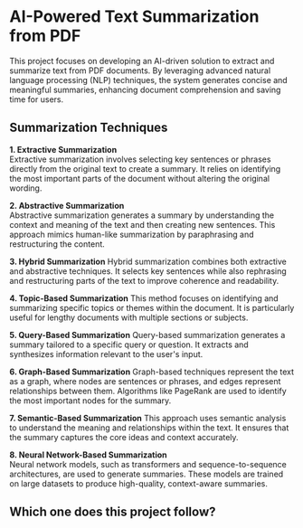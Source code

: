 # AI-Powered Text Summarization from PDF  

This project focuses on developing an AI-driven solution to extract and summarize text from PDF documents. By leveraging advanced natural language processing (NLP) techniques, the system generates concise and meaningful summaries, enhancing document comprehension and saving time for users.  

## Summarization Techniques  

**1. Extractive Summarization**  
Extractive summarization involves selecting key sentences or phrases directly from the original text to create a summary. It relies on identifying the most important parts of the document without altering the original wording.  

**2. Abstractive Summarization**  
Abstractive summarization generates a summary by understanding the context and meaning of the text and then creating new sentences. This approach mimics human-like summarization by paraphrasing and restructuring the content.  

**3. Hybrid Summarization**
Hybrid summarization combines both extractive and abstractive techniques. It selects key sentences while also rephrasing and restructuring parts of the text to improve coherence and readability.  

**4. Topic-Based Summarization**
This method focuses on identifying and summarizing specific topics or themes within the document. It is particularly useful for lengthy documents with multiple sections or subjects.  

**5. Query-Based Summarization**
Query-based summarization generates a summary tailored to a specific query or question. It extracts and synthesizes information relevant to the user's input.  

**6. Graph-Based Summarization**
Graph-based techniques represent the text as a graph, where nodes are sentences or phrases, and edges represent relationships between them. Algorithms like PageRank are used to identify the most important nodes for the summary.  

**7. Semantic-Based Summarization**
This approach uses semantic analysis to understand the meaning and relationships within the text. It ensures that the summary captures the core ideas and context accurately.  

**8. Neural Network-Based Summarization**  
Neural network models, such as transformers and sequence-to-sequence architectures, are used to generate summaries. These models are trained on large datasets to produce high-quality, context-aware summaries.

## Which one does this project follow?